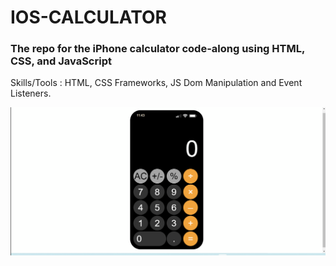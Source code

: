 # IOS-CALCULATOR
### The repo for the iPhone calculator code-along using HTML, CSS, and JavaScript
Skills/Tools : HTML, CSS Frameworks, JS Dom Manipulation and Event Listeners.

![](calculater.gif)

